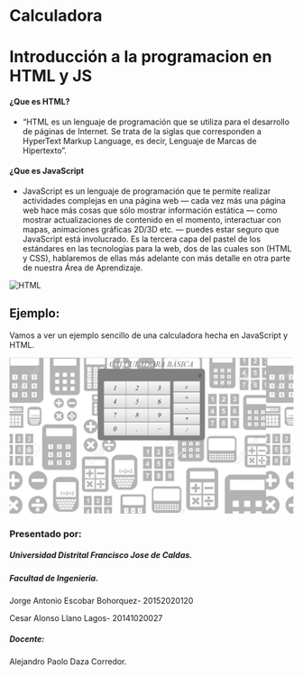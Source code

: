 # Calculadora 
# Introducción a la programacion en HTML y JS
#### ¿Que es HTML?

* “HTML es un lenguaje de programación que se utiliza para el desarrollo de páginas de Internet. Se trata de la siglas que corresponden a HyperText Markup Language, es decir, Lenguaje de Marcas de Hipertexto”. 

#### ¿Que es JavaScript

* JavaScript es un lenguaje de programación que te permite realizar actividades complejas en una página web —  cada vez más una página web hace más cosas que sólo mostrar información estática — como mostrar actualizaciones de contenido en el momento, interactuar con mapas, animaciones gráficas 2D/3D etc. — puedes estar seguro que JavaScript está involucrado.
Es la tercera capa del pastel de los estándares en las tecnologías para la web, dos de las cuales son (HTML y CSS), hablaremos de ellas más adelante con más detalle en otra parte de nuestra Área de Aprendizaje.

![HTML](https://mdn.mozillademos.org/files/13502/cake.png)



## Ejemplo:
 Vamos a ver un ejemplo sencillo de una calculadora hecha en JavaScript y HTML.

![](https://raw.githubusercontent.com/cesarAlonsolll/Calculadora/master/Calculadora.PNG)




### Presentado por:
##### Universidad Distrital Francisco Jose de Caldas.
##### Facultad de Ingenieria.


Jorge Antonio Escobar Bohorquez- 20152020120

Cesar Alonso Llano Lagos- 20141020027

##### Docente: 

Alejandro Paolo Daza Corredor.
